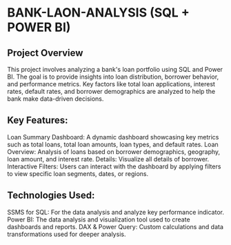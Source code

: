 # BANK-LAON-ANALYSIS (SQL + POWER BI)
## Project Overview
This project involves analyzing a bank's loan portfolio using SQL and Power BI. The goal is to provide insights into loan distribution, borrower behavior, and performance metrics. Key factors like total loan applications, interest rates, default rates, and borrower demographics are analyzed to help the bank make data-driven decisions.

## Key Features:
Loan Summary Dashboard: A dynamic dashboard showcasing key metrics such as total loans, total loan amounts, loan types, and default rates.
Loan Overview: Analysis of loans based on borrower demographics, geography, loan amount, and interest rate.
Details: Visualize all details of borrower.
Interactive Filters: Users can interact with the dashboard by applying filters to view specific loan segments, dates, or regions.

## Technologies Used:
SSMS for SQL: For the data analysis and analyze key performance indicator.
Power BI: The data analysis and visualization tool used to create dashboards and reports.
DAX & Power Query: Custom calculations and data transformations used for deeper analysis.
